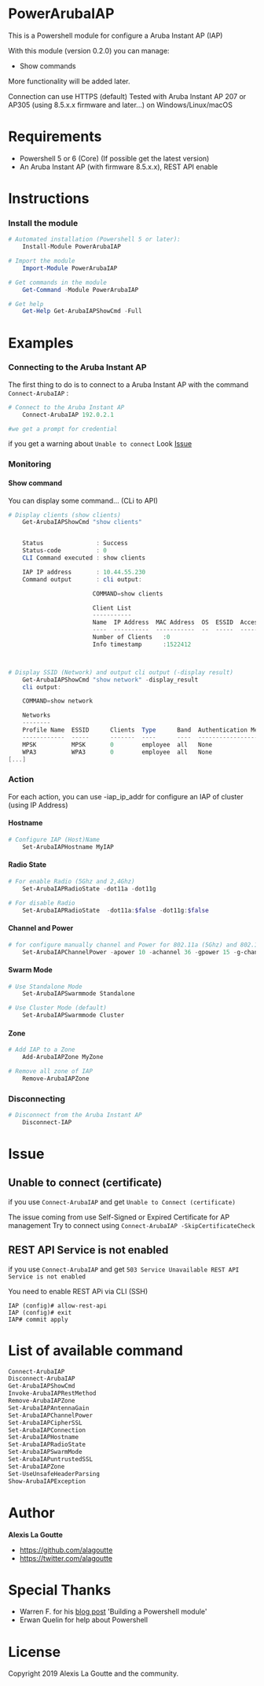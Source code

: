 
# PowerArubaIAP

This is a Powershell module for configure a Aruba Instant AP (IAP)

With this module (version 0.2.0) you can manage:

- Show commands

More functionality will be added later.

Connection can use HTTPS (default)
Tested with Aruba Instant AP 207 or AP305 (using 8.5.x.x firmware and later...) on Windows/Linux/macOS

<!--
# Usage

All resource management functions are available with the Powershell verbs GET, ADD, SET, REMOVE.
For example, you can manage Vlans with the following commands:
- `Get-ArubaSWVlans`
- `Add-ArubaSWVlans`
- `Set-ArubaSWVlans`
- `Remove-ArubaSWVlans`
-->
# Requirements

- Powershell 5 or 6 (Core) (If possible get the latest version)
- An Aruba Instant AP (with firmware 8.5.x.x), REST API enable

# Instructions
### Install the module
```powershell
# Automated installation (Powershell 5 or later):
    Install-Module PowerArubaIAP

# Import the module
    Import-Module PowerArubaIAP

# Get commands in the module
    Get-Command -Module PowerArubaIAP

# Get help
    Get-Help Get-ArubaIAPShowCmd -Full
```

# Examples
### Connecting to the Aruba Instant AP

The first thing to do is to connect to a Aruba Instant AP with the command `Connect-ArubaIAP` :

```powershell
# Connect to the Aruba Instant AP
    Connect-ArubaIAP 192.0.2.1

#we get a prompt for credential
```
if you get a warning about `Unable to connect` Look [Issue](#Issue)


### Monitoring

#### Show command

You can display some command... (CLi to API)

```powershell
# Display clients (show clients)
    Get-ArubaIAPShowCmd "show clients"


    Status               : Success
    Status-code          : 0
    CLI Command executed : show clients

    IAP IP address       : 10.44.55.230
    Command output       : cli output:

                        COMMAND=show clients

                        Client List
                        -----------
                        Name  IP Address  MAC Address  OS  ESSID  Access Point  Channel  Type  Role  IPv6 Address  Signal  Speed (mbps)
                        ----  ----------  -----------  --  -----  ------------  -------  ----  ----  ------------  ------  ------------
                        Number of Clients   :0
                        Info timestamp      :1522412



# Display SSID (Network) and output cli output (-display result)
    Get-ArubaIAPShowCmd "show network" -display_result
    cli output:

    COMMAND=show network

    Networks
    --------
    Profile Name  ESSID      Clients  Type      Band  Authentication Method  Key Management  IP Assignment  Status    Zone  Coding   Active
    ------------  -----      -------  ----      ----  ---------------------  --------------  -------------  ------    ----  ------   ------
    MPSK          MPSK       0        employee  all   None                   WPA2-AES        VLAN 44        Disabled  -     Default  No
    WPA3          WPA3       0        employee  all   None                   WPA3_SAE        Default VLAN   Disabled  -     Default  No
[...]

```
### Action
For each action, you can use -iap_ip_addr for configure an IAP of cluster (using IP Address)

#### Hostname

```powershell
# Configure IAP (Host)Name
    Set-ArubaIAPHostname MyIAP
```

#### Radio State

```powershell
# For enable Radio (5Ghz and 2,4Ghz)
    Set-ArubaIAPRadioState -dot11a -dot11g

# For disable Radio
    Set-ArubaIAPRadioState  -dot11a:$false -dot11g:$false
```

#### Channel and Power

```powershell
# for configure manually channel and Power for 802.11a (5Ghz) and 802.11g (2,4Ghz)
    Set-ArubaIAPChannelPower -apower 10 -achannel 36 -gpower 15 -g-channel 1

```


#### Swarm Mode

```powershell
# Use Standalone Mode
    Set-ArubaIAPSwarmmode Standalone

# Use Cluster Mode (default)
    Set-ArubaIAPSwarmmode Cluster
```

#### Zone

```powershell
# Add IAP to a Zone
    Add-ArubaIAPZone MyZone

# Remove all zone of IAP
    Remove-ArubaIAPZone
```


### Disconnecting

```powershell
# Disconnect from the Aruba Instant AP
    Disconnect-IAP
```

# Issue

## Unable to connect (certificate)
if you use `Connect-ArubaIAP` and get `Unable to Connect (certificate)`

The issue coming from use Self-Signed or Expired Certificate for AP management
Try to connect using `Connect-ArubaIAP -SkipCertificateCheck`

## REST API Service is not enabled
if you use `Connect-ArubaIAP` and get `503 Service Unavailable REST API Service is not enabled`

You need to enable REST APi via CLI (SSH)

```code
IAP (config)# allow-rest-api
IAP (config)# exit
IAP# commit apply
```


# List of available command
```powershell
Connect-ArubaIAP
Disconnect-ArubaIAP
Get-ArubaIAPShowCmd
Invoke-ArubaIAPRestMethod
Remove-ArubaIAPZone
Set-ArubaIAPAntennaGain
Set-ArubaIAPChannelPower
Set-ArubaIAPCipherSSL
Set-ArubaIAPConnection
Set-ArubaIAPHostname
Set-ArubaIAPRadioState
Set-ArubaIAPSwarmMode
Set-ArubaIAPuntrustedSSL
Set-ArubaIAPZone
Set-UseUnsafeHeaderParsing
Show-ArubaIAPException
```

# Author

**Alexis La Goutte**
- <https://github.com/alagoutte>
- <https://twitter.com/alagoutte>

# Special Thanks

- Warren F. for his [blog post](http://ramblingcookiemonster.github.io/Building-A-PowerShell-Module/) 'Building a Powershell module'
- Erwan Quelin for help about Powershell

# License

Copyright 2019 Alexis La Goutte and the community.
